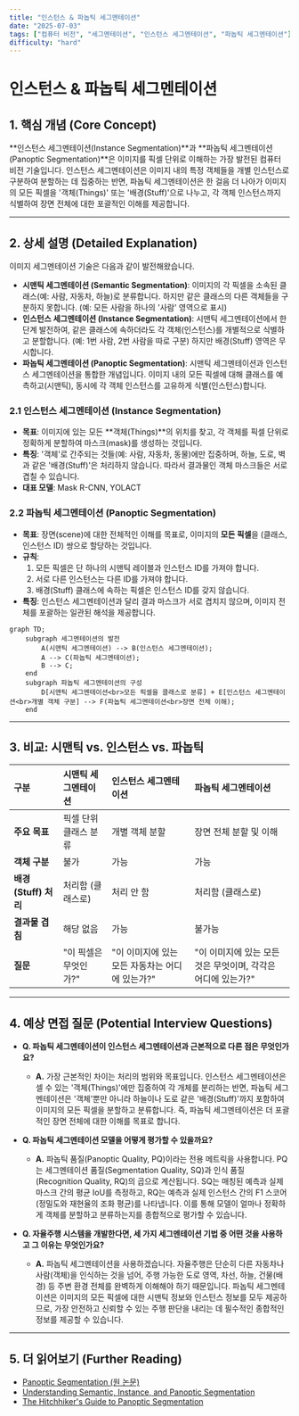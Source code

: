 ```yaml
---
title: "인스턴스 & 파놉틱 세그멘테이션"
date: "2025-07-03"
tags: ["컴퓨터 비전", "세그멘테이션", "인스턴스 세그멘테이션", "파놉틱 세그멘테이션"]
difficulty: "hard"
---
```


# 인스턴스 & 파놉틱 세그멘테이션

## 1. 핵심 개념 (Core Concept)

**인스턴스 세그멘테이션(Instance Segmentation)**과 **파놉틱 세그멘테이션(Panoptic Segmentation)**은 이미지를 픽셀 단위로 이해하는 가장 발전된 컴퓨터 비전 기술입니다. 인스턴스 세그멘테이션은 이미지 내의 특정 객체들을 개별 인스턴스로 구분하여 분할하는 데 집중하는 반면, 파놉틱 세그멘테이션은 한 걸음 더 나아가 이미지의 모든 픽셀을 '객체(Things)' 또는 '배경(Stuff)'으로 나누고, 각 객체 인스턴스까지 식별하여 장면 전체에 대한 포괄적인 이해를 제공합니다.

---

## 2. 상세 설명 (Detailed Explanation)

이미지 세그멘테이션 기술은 다음과 같이 발전해왔습니다.

*   **시맨틱 세그멘테이션 (Semantic Segmentation)**: 이미지의 각 픽셀을 소속된 클래스(예: 사람, 자동차, 하늘)로 분류합니다. 하지만 같은 클래스의 다른 객체들을 구분하지 못합니다. (예: 모든 사람을 하나의 '사람' 영역으로 표시)
*   **인스턴스 세그멘테이션 (Instance Segmentation)**: 시맨틱 세그멘테이션에서 한 단계 발전하여, 같은 클래스에 속하더라도 각 객체(인스턴스)를 개별적으로 식별하고 분할합니다. (예: 1번 사람, 2번 사람을 따로 구분) 하지만 배경(Stuff) 영역은 무시합니다.
*   **파놉틱 세그멘테이션 (Panoptic Segmentation)**: 시맨틱 세그멘테이션과 인스턴스 세그멘테이션을 통합한 개념입니다. 이미지 내의 모든 픽셀에 대해 클래스를 예측하고(시맨틱), 동시에 각 객체 인스턴스를 고유하게 식별(인스턴스)합니다.

### 2.1 인스턴스 세그멘테이션 (Instance Segmentation)

*   **목표**: 이미지에 있는 모든 **객체(Things)**의 위치를 찾고, 각 객체를 픽셀 단위로 정확하게 분할하여 마스크(mask)를 생성하는 것입니다.
*   **특징**: '객체'로 간주되는 것들(예: 사람, 자동차, 동물)에만 집중하며, 하늘, 도로, 벽과 같은 '배경(Stuff)'은 처리하지 않습니다. 따라서 결과물인 객체 마스크들은 서로 겹칠 수 있습니다.
*   **대표 모델**: Mask R-CNN, YOLACT

### 2.2 파놉틱 세그멘테이션 (Panoptic Segmentation)

*   **목표**: 장면(scene)에 대한 전체적인 이해를 목표로, 이미지의 **모든 픽셀**을 (클래스, 인스턴스 ID) 쌍으로 할당하는 것입니다.
*   **규칙**:
    1.  모든 픽셀은 단 하나의 시맨틱 레이블과 인스턴스 ID를 가져야 합니다.
    2.  서로 다른 인스턴스는 다른 ID를 가져야 합니다.
    3.  배경(Stuff) 클래스에 속하는 픽셀은 인스턴스 ID를 갖지 않습니다.
*   **특징**: 인스턴스 세그멘테이션과 달리 결과 마스크가 서로 겹치지 않으며, 이미지 전체를 포괄하는 일관된 해석을 제공합니다.

```mermaid
graph TD;
    subgraph 세그멘테이션의 발전
        A(시맨틱 세그멘테이션) --> B(인스턴스 세그멘테이션);
        A --> C(파놉틱 세그멘테이션);
        B --> C;
    end
    subgraph 파놉틱 세그멘테이션의 구성
        D[시맨틱 세그멘테이션<br>모든 픽셀을 클래스로 분류] + E[인스턴스 세그멘테이션<br>개별 객체 구분] --> F(파놉틱 세그멘테이션<br>장면 전체 이해);
    end
```

---

## 3. 비교: 시맨틱 vs. 인스턴스 vs. 파놉틱

| 구분 | 시맨틱 세그멘테이션 | 인스턴스 세그멘테이션 | 파놉틱 세그멘테이션 |
| :--- | :--- | :--- | :--- |
| **주요 목표** | 픽셀 단위 클래스 분류 | 개별 객체 분할 | 장면 전체 분할 및 이해 |
| **객체 구분** | 불가 | 가능 | 가능 |
| **배경(Stuff) 처리** | 처리함 (클래스로) | 처리 안 함 | 처리함 (클래스로) |
| **결과물 겹침** | 해당 없음 | 가능 | 불가능 |
| **질문** | "이 픽셀은 무엇인가?" | "이 이미지에 있는 모든 자동차는 어디에 있는가?" | "이 이미지에 있는 모든 것은 무엇이며, 각각은 어디에 있는가?" |

---

## 4. 예상 면접 질문 (Potential Interview Questions)

*   **Q. 파놉틱 세그멘테이션이 인스턴스 세그멘테이션과 근본적으로 다른 점은 무엇인가요?**
    *   **A.** 가장 근본적인 차이는 처리의 범위와 목표입니다. 인스턴스 세그멘테이션은 셀 수 있는 '객체(Things)'에만 집중하여 각 개체를 분리하는 반면, 파놉틱 세그멘테이션은 '객체'뿐만 아니라 하늘이나 도로 같은 '배경(Stuff)'까지 포함하여 이미지의 모든 픽셀을 분할하고 분류합니다. 즉, 파놉틱 세그멘테이션은 더 포괄적인 장면 전체에 대한 이해를 목표로 합니다.

*   **Q. 파놉틱 세그멘테이션 모델을 어떻게 평가할 수 있을까요?**
    *   **A.** 파놉틱 품질(Panoptic Quality, PQ)이라는 전용 메트릭을 사용합니다. PQ는 세그멘테이션 품질(Segmentation Quality, SQ)과 인식 품질(Recognition Quality, RQ)의 곱으로 계산됩니다. SQ는 매칭된 예측과 실제 마스크 간의 평균 IoU를 측정하고, RQ는 예측과 실제 인스턴스 간의 F1 스코어(정밀도와 재현율의 조화 평균)를 나타냅니다. 이를 통해 모델이 얼마나 정확하게 객체를 분할하고 분류하는지를 종합적으로 평가할 수 있습니다.

*   **Q. 자율주행 시스템을 개발한다면, 세 가지 세그멘테이션 기법 중 어떤 것을 사용하고 그 이유는 무엇인가요?**
    *   **A.** 파놉틱 세그멘테이션을 사용하겠습니다. 자율주행은 단순히 다른 자동차나 사람(객체)을 인식하는 것을 넘어, 주행 가능한 도로 영역, 차선, 하늘, 건물(배경) 등 주변 환경 전체를 완벽하게 이해해야 하기 때문입니다. 파놉틱 세그멘테이션은 이미지의 모든 픽셀에 대한 시맨틱 정보와 인스턴스 정보를 모두 제공하므로, 가장 안전하고 신뢰할 수 있는 주행 판단을 내리는 데 필수적인 종합적인 정보를 제공할 수 있습니다.

---

## 5. 더 읽어보기 (Further Reading)

*   [Panoptic Segmentation (원 논문)](https://arxiv.org/abs/1801.00868)
*   [Understanding Semantic, Instance, and Panoptic Segmentation](https://www.v7labs.com/blog/semantic-instance-panoptic-segmentation)
*   [The Hitchhiker's Guide to Panoptic Segmentation](https://medium.com/vooo/the-hitchhikers-guide-to-panoptic-segmentation-345427c38439)